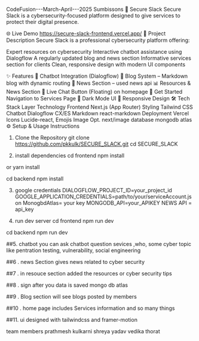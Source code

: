 CodeFusion---March-April---2025 Sumbissons
🚀 Secure Slack
Secure Slack is a cybersecurity-focused platform designed to give services to protect their digital presence.

🌐 Live Demo
https://secure-slack-frontend.vercel.app/
📌 Project Description
Secure Slack is a professional cybersecurity platform offering:

Expert resources on cybersecurity
Interactive chatbot assistance using Dialogflow
A regularly updated blog and news section
Informative services section for clients
Clean, responsive design with modern UI components


✨ Features
🔐 Chatbot Integration (Dialogflow)
📰 Blog System – Markdown blog with dynamic routing
🧠 News Section – used news api
📊 Resources & News Section
💬 Live Chat Button (Floating) on homepage
🚀 Get Started Navigation to Services Page
🌙 Dark Mode UI
📱 Responsive Design
🛠️ Tech Stack
Layer	Technology
Frontend	Next.js (App Router)
Styling	Tailwind CSS
Chatbot	Dialogflow CX/ES
Markdown	react-markdown
Deployment	Vercel
Icons	Lucide-react, Emojis
Image Opt.	next/image
database	mongodb atlas
⚙️ Setup & Usage Instructions
1. Clone the Repository
git clone https://github.com/pkkulk/SECURE_SLACK.git cd SECURE_SLACK

2. install dependencies
cd frontend
 npm install

or
yarn install

cd backend
npm install

3. google credentials
DIALOGFLOW_PROJECT_ID=your_project_id GOOGLE_APPLICATION_CREDENTIALS=path/to/your/serviceAccount.json MonogbdAtlas= your key
MONGODB_API=your_APIKEY
NEWS API = api_key

5. run dev server
cd frontend npm run dev

cd backend npm run dev

##5. chatbot you can ask chatbot question sevices ,who, some cyber topic like pentration testing, vulnerability, social engineering

##6 . news Section gives news related to cyber security 

##7 . in resouce section added the resources or cyber security tips

##8 . sign after you data is saved mongo db atlas 

##9 . Blog section will see blogs posted by members

##10 . home page includes Services information and so many things

##11. ui designed with tailwindcss and framer-motion 

team members prathmesh kulkarni shreya yadav vedika thorat
